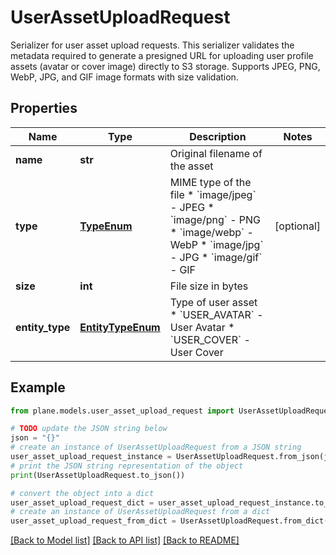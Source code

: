 # UserAssetUploadRequest

Serializer for user asset upload requests.  This serializer validates the metadata required to generate a presigned URL for uploading user profile assets (avatar or cover image) directly to S3 storage. Supports JPEG, PNG, WebP, JPG, and GIF image formats with size validation.

## Properties

Name | Type | Description | Notes
------------ | ------------- | ------------- | -------------
**name** | **str** | Original filename of the asset | 
**type** | [**TypeEnum**](TypeEnum.md) | MIME type of the file  * &#x60;image/jpeg&#x60; - JPEG * &#x60;image/png&#x60; - PNG * &#x60;image/webp&#x60; - WebP * &#x60;image/jpg&#x60; - JPG * &#x60;image/gif&#x60; - GIF | [optional] 
**size** | **int** | File size in bytes | 
**entity_type** | [**EntityTypeEnum**](EntityTypeEnum.md) | Type of user asset  * &#x60;USER_AVATAR&#x60; - User Avatar * &#x60;USER_COVER&#x60; - User Cover | 

## Example

```python
from plane.models.user_asset_upload_request import UserAssetUploadRequest

# TODO update the JSON string below
json = "{}"
# create an instance of UserAssetUploadRequest from a JSON string
user_asset_upload_request_instance = UserAssetUploadRequest.from_json(json)
# print the JSON string representation of the object
print(UserAssetUploadRequest.to_json())

# convert the object into a dict
user_asset_upload_request_dict = user_asset_upload_request_instance.to_dict()
# create an instance of UserAssetUploadRequest from a dict
user_asset_upload_request_from_dict = UserAssetUploadRequest.from_dict(user_asset_upload_request_dict)
```
[[Back to Model list]](../README.md#documentation-for-models) [[Back to API list]](../README.md#documentation-for-api-endpoints) [[Back to README]](../README.md)


